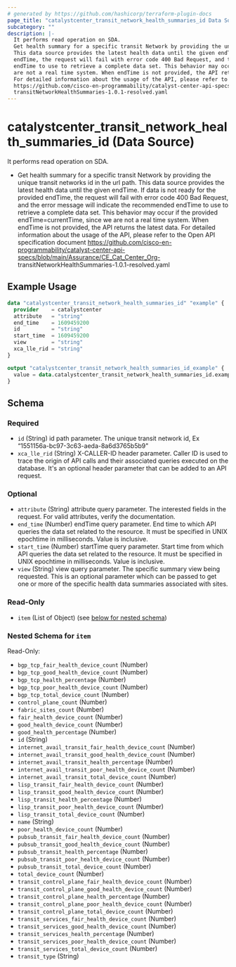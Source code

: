 ```yaml
---
# generated by https://github.com/hashicorp/terraform-plugin-docs
page_title: "catalystcenter_transit_network_health_summaries_id Data Source - terraform-provider-catalystcenter"
subcategory: ""
description: |-
  It performs read operation on SDA.
  Get health summary for a specific transit Network by providing the unique transit networks id in the url path.
  This data source provides the latest health data until the given endTime. If data is not ready for the provided
  endTime, the request will fail with error code 400 Bad Request, and the error message will indicate the recommended
  endTime to use to retrieve a complete data set. This behavior may occur if the provided endTime=currentTime, since we
  are not a real time system. When endTime is not provided, the API returns the latest data.
  For detailed information about the usage of the API, please refer to the Open API specification document
  https://github.com/cisco-en-programmability/catalyst-center-api-specs/blob/main/Assurance/CECatCenter_Org-
  transitNetworkHealthSummaries-1.0.1-resolved.yaml
---
```


# catalystcenter_transit_network_health_summaries_id (Data Source)

It performs read operation on SDA.

- Get health summary for a specific transit Network by providing the unique transit networks id in the url path.
This data source provides the latest health data until the given endTime. If data is not ready for the provided
endTime, the request will fail with error code 400 Bad Request, and the error message will indicate the recommended
endTime to use to retrieve a complete data set. This behavior may occur if the provided endTime=currentTime, since we
are not a real time system. When endTime is not provided, the API returns the latest data.
For detailed information about the usage of the API, please refer to the Open API specification document
https://github.com/cisco-en-programmability/catalyst-center-api-specs/blob/main/Assurance/CE_Cat_Center_Org-
transitNetworkHealthSummaries-1.0.1-resolved.yaml

## Example Usage

```terraform
data "catalystcenter_transit_network_health_summaries_id" "example" {
  provider    = catalystcenter
  attribute   = "string"
  end_time    = 1609459200
  id          = "string"
  start_time  = 1609459200
  view        = "string"
  xca_lle_rid = "string"
}

output "catalystcenter_transit_network_health_summaries_id_example" {
  value = data.catalystcenter_transit_network_health_summaries_id.example.item
}
```

<!-- schema generated by tfplugindocs -->
## Schema

### Required

- `id` (String) id path parameter. The unique transit network id, Ex “1551156a-bc97-3c63-aeda-8a6d3765b5b9"
- `xca_lle_rid` (String) X-CALLER-ID header parameter. Caller ID is used to trace the origin of API calls and their associated queries executed on the database. It's an optional header parameter that can be added to an API request.

### Optional

- `attribute` (String) attribute query parameter. The interested fields in the request. For valid attributes, verify the documentation.
- `end_time` (Number) endTime query parameter. End time to which API queries the data set related to the resource. It must be specified in UNIX epochtime in milliseconds. Value is inclusive.
- `start_time` (Number) startTime query parameter. Start time from which API queries the data set related to the resource. It must be specified in UNIX epochtime in milliseconds. Value is inclusive.
- `view` (String) view query parameter. The specific summary view being requested. This is an optional parameter which can be passed to get one or more of the specific health data summaries associated with sites.

### Read-Only

- `item` (List of Object) (see [below for nested schema](#nestedatt--item))

<a id="nestedatt--item"></a>
### Nested Schema for `item`

Read-Only:

- `bgp_tcp_fair_health_device_count` (Number)
- `bgp_tcp_good_health_device_count` (Number)
- `bgp_tcp_health_percentage` (Number)
- `bgp_tcp_poor_health_device_count` (Number)
- `bgp_tcp_total_device_count` (Number)
- `control_plane_count` (Number)
- `fabric_sites_count` (Number)
- `fair_health_device_count` (Number)
- `good_health_device_count` (Number)
- `good_health_percentage` (Number)
- `id` (String)
- `internet_avail_transit_fair_health_device_count` (Number)
- `internet_avail_transit_good_health_device_count` (Number)
- `internet_avail_transit_health_percentage` (Number)
- `internet_avail_transit_poor_health_device_count` (Number)
- `internet_avail_transit_total_device_count` (Number)
- `lisp_transit_fair_health_device_count` (Number)
- `lisp_transit_good_health_device_count` (Number)
- `lisp_transit_health_percentage` (Number)
- `lisp_transit_poor_health_device_count` (Number)
- `lisp_transit_total_device_count` (Number)
- `name` (String)
- `poor_health_device_count` (Number)
- `pubsub_transit_fair_health_device_count` (Number)
- `pubsub_transit_good_health_device_count` (Number)
- `pubsub_transit_health_percentage` (Number)
- `pubsub_transit_poor_health_device_count` (Number)
- `pubsub_transit_total_device_count` (Number)
- `total_device_count` (Number)
- `transit_control_plane_fair_health_device_count` (Number)
- `transit_control_plane_good_health_device_count` (Number)
- `transit_control_plane_health_percentage` (Number)
- `transit_control_plane_poor_health_device_count` (Number)
- `transit_control_plane_total_device_count` (Number)
- `transit_services_fair_health_device_count` (Number)
- `transit_services_good_health_device_count` (Number)
- `transit_services_health_percentage` (Number)
- `transit_services_poor_health_device_count` (Number)
- `transit_services_total_device_count` (Number)
- `transit_type` (String)
